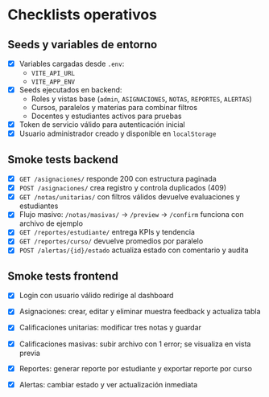 # Checklists operativos

## Seeds y variables de entorno

- [x] Variables cargadas desde `.env`:
  - `VITE_API_URL`
  - `VITE_APP_ENV`
- [x] Seeds ejecutados en backend:
  - Roles y vistas base (`admin`, `ASIGNACIONES`, `NOTAS`, `REPORTES`, `ALERTAS`)
  - Cursos, paralelos y materias para combinar filtros
  - Docentes y estudiantes activos para pruebas
- [x] Token de servicio válido para autenticación inicial
- [x] Usuario administrador creado y disponible en `localStorage`

## Smoke tests backend

- [x] `GET /asignaciones/` responde 200 con estructura paginada
- [x] `POST /asignaciones/` crea registro y controla duplicados (409)
- [x] `GET /notas/unitarias/` con filtros válidos devuelve evaluaciones y estudiantes
- [x] Flujo masivo: `/notas/masivas/` → `/preview` → `/confirm` funciona con archivo de ejemplo
- [x] `GET /reportes/estudiante/` entrega KPIs y tendencia
- [x] `GET /reportes/curso/` devuelve promedios por paralelo
- [x] `POST /alertas/{id}/estado` actualiza estado con comentario y audita

## Smoke tests frontend

- [x] Login con usuario válido redirige al dashboard
- [x] Asignaciones: crear, editar y eliminar muestra feedback y actualiza tabla
- [x] Calificaciones unitarias: modificar tres notas y guardar
- [x] Calificaciones masivas: subir archivo con 1 error; se visualiza en vista previa
- [x] Reportes: generar reporte por estudiante y exportar reporte por curso
- [x] Alertas: cambiar estado y ver actualización inmediata

